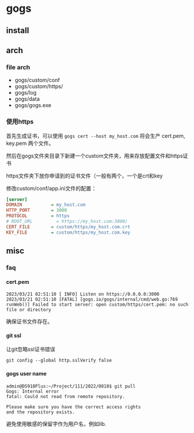 # gogs


## install



## arch
### file arch


- gogs/custom/conf
- gogs/custom/https/
- gogs/log
- gogs/data
- gogs/gogs.exe


### 使用https

首先生成证书，可以使用 `gogs cert --host my_host.com`
将会生产 cert.pem, key.pem 两个文件。

然后在gogs文件夹目录下新建一个custom文件夹，用来存放配置文件和https证书

https文件夹下放你申请到的证书文件（一般有两个，一个是crt和key


修改custom/conf/app.ini文件的配置：
``` ini
[server]
DOMAIN           = my_host.com
HTTP_PORT        = 3000
PROTOCOL         = https
# ROOT_URL         = https://my_host.com:3000/
CERT_FILE        = custom/https/my_host.com.crt
KEY_FILE         = custom/https/my_host.com.key
```

## misc
### faq
#### cert.pem

```
2023/03/21 02:51:10 [ INFO] Listen on https://0.0.0.0:3000
2023/03/21 02:51:10 [FATAL] [gogs.io/gogs/internal/cmd/web.go:769 runWeb()] Failed to start server: open custom/https/cert.pem: no such file or directory
```
确保证书文件存在。

#### git ssl
让git忽略ssl证书错误
```
git config --global http.sslVerify false
```
#### gogs user name
```
admin@DS918Plus:~/Project/111/2022/0818$ git pull
Gogs: Internal error
fatal: Could not read from remote repository.

Please make sure you have the correct access rights
and the repository exists.
```

避免使用敏感的保留字作为用户名，例如lib.

